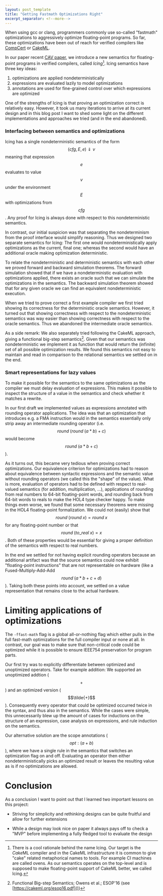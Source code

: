 ```yaml
---
layout: post_template
title: "Getting Fastmath Optimizations Right"
excerpt_separator: <!--more-->
---
```


When using gcc or clang, programmers commonly use so-called "fastmath"
optimizations to aggressively optimize floating-point programs.
So far, these optimizations have been out of reach for verified compilers
like [CompCert](https://compcert.inria.fr) or [CakeML](https://cakeml.org).
<!--more-->

In our paper recent [CAV paper](https://i-cav.org/2019), we introduce a new
semantics for floating-point programs in verified compilers, called *Icing*[^1].
Icing semantics have three key ideas:

1. optimizations are applied nondeterministically
2. expressions are evaluated lazily to model optimizations
3. annotations are used for fine-grained control over which expressions are
   optimized

One of the strengths of Icing is that proving an optimization correct is
relatively easy.
However, it took us many iterations to arrive at its current design and in this
blog post I want to shed some light on the different implementations and
approaches we tried (and in the end abandoned).

### Interfacing between semantics and optimizations

Icing has a single nondeterministic semantics of the form
$$(cfg, E, e) \Downarrow v$$ meaning that expression $$e$$ evaluates to value
$$v$$ under the environment $$E$$ with optimizations from $$cfg$$.
Any proof for Icing is always done with respect to this nondeterministic
semantics.

In contrast, our initial suspicion was that separating the nondeterminism from
the proof interface would simplify reasoning.
Thus we designed two separate semantics for Icing:
The first one would nondeterministically apply optimizations as the current,
final one;
whereas the second would have an additional oracle making optimization
deterministic.

To relate the nondeterministic and deterministic semantics with each other we
proved forward and backward simulation theorems.
The forward simulation showed that if we have a nondeterministic evaluation
with optimizations applied, there exists an oracle such that we can simulate the
optimizations in the semantics.
The backward simulation theorem showed that for any given oracle we can find an
equivalent nondeterministic execution.

When we tried to prove correct a first example compiler we first tried showing
its correctness for the deterministic oracle semantics.
However, it turned out that showing correctness with respect to the
nondeterministic semantics was way easier than showing correctness with respect
to the oracle semantics.
Thus we abandoned the intermediate oracle semantics.

As a side remark:
We also separately tried following the CakeML approach, giving a functional
big-step semantics[^2].
Given that our semantics was nondeterministic we implement it as function that
would return the (infinite) set of all possible optimization results.
We found this semantics not easy to maintain and read in comparison to the
relational semantics we settled on in the end.

### Smart representations for lazy values

To make it possible for the semantics to the same optimizations as the compiler
we must delay evaluation of expressions.
This makes it possible to inspect the structure of a value in the semantics and
check whether it matches a rewrite.

In our first draft we implemented values as expressions annotated with rounding
operator applications.
The idea was that an optimization that introduces e.g. a FMA instruction would
in the semantics essentially only strip away an intermediate rounding operator
(i.e. $$round\;(round\;(a * b) + c)$$ would become $$round\;(a * b + c)$$).

As it turns out, this became very tedious when proving correct optimizations.
Our equivalence criterion for optimizations had to reason about equivalence
between syntactic expressions and the semantic value without rounding operators
(we called this the "shape" of the value).
What is more, evaluation of operators had to be defined with respect to
real-valued semantics (for addition, multiplication, ...), applications of
rounding from real numbers to 64-bit floating-point words, and rounding back
from 64-bit words to reals to make the HOL4 type checker happy.
To make things even worse, we found that some necessary theorems were
missing in the HOL4 floating-point formalization. We could not (easily) show
that $$round\;(round\;x) = round\;x$$ for any floating-point number or that
$$round\;(to\_real\;x) = x$$.
Both of these properties would be essential for giving a proper definition of
the semantics with respect to real numbers.

In the end we settled for not having explicit rounding operators because an
additional artifact was that the source semantics could now exhibit "floating-point
instructions" that are not representable on hardware
(like a Fused-Multiply-Add-Add $$round\;(a * b + c + d)$$).
Taking both these points into account, we settled on a value representation that
remains close to the actual hardware.

# Limiting applications of optimizations

The `-ffast-math` flag is a global all-or-nothing flag which either pulls in the
full fast-math optimizations for the full compiler input or none at all.
In contrast, our goal was to make sure that non-critical code could be optimized
while it is possible to ensure IEEE754 preservation for program parts.

Our first try was to explicitly differentiate between optimized and unoptimized
operators.
Take for example addition: We supported an unoptimized addtion ($$+$$) and an
optimized version ($$\tilde{+}$$).
Consequently every operator that could be optimized occurred twice in the syntax,
and thus also in the semantics.
While the cases were simple, this unnecessarily blew up the amount of cases
for inductions on the structure of an expression, case analysis on expressions,
and rule induction on the semantics.

Our alternative solution are the scope annotations ($$opt:(a + b)$$), where we
have a single rule in the semantics that switches an optimization flag on and
off.
Evaluating an operator then either nondeterministically picks an optimized
result or leaves the resulting value as is if no optimizations are allowed.

# Conclusion

As a conclusion I want to point out that I learned two important lessons on this
project:

- Striving for simplicity and rethinking designs can be quite fruitful and allow for further extensions

- While a design may look nice on paper it always pays off to check a "MVP"
  before implementing a fully fledged tool to evaluate the design

[^1]: There is a cool rationale behind the name Icing. Our target is the
      *Cake*ML compiler and in the CakeML infrastructure it is common to give
      "cake" related metaphorical names to tools. For example CI machines are
      called ovens.
      As our semantics operates on the top-level and is supposed to make
      floating-point support of CakeML better, we called Icing.

[^2]: Functional Big-step Semantics; Owens et al.; ESOP'16 (see [https://cakeml.org/esop16.pdf]())